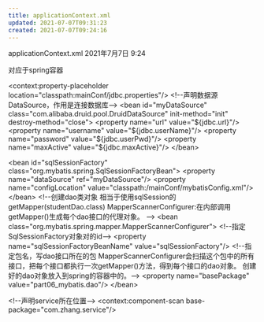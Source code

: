```yaml
---
title: applicationContext.xml
updated: 2021-07-07T09:31:23
created: 2021-07-07T09:24:16
---
```


applicationContext.xml
2021年7月7日
9:24

对应于spring容器

\<context:property-placeholder location="classpath:mainConf/jdbc.properties"/\>
\<!--声明数据源DataSource，作用是连接数据库--\>
\<bean id="myDataSource"
class="com.alibaba.druid.pool.DruidDataSource"
init-method="init"
destroy-method="close"\>
\<property name="url" value="\${jdbc.url}"/\>
\<property name="username" value="\${jdbc.userName}"/\>
\<property name="password" value="\${jdbc.userPwd}"/\>
\<property name="maxActive" value="\${jdbc.maxActive}"/\>
\</bean\>

\<bean id="sqlSessionFactory" class="org.mybatis.spring.SqlSessionFactoryBean"\>
\<property name="dataSource" ref="myDataSource"/\>
\<property name="configLocation" value="classpath:/mainConf/mybatisConfig.xml"/\>
\</bean\>
\<!--创建dao类对象
相当于使用sqlSession的getMapper(studentDao.class)
MapperScannerConfigurer:在内部调用getMapper()生成每个dao接口的代理对象。
--\>
\<bean class="org.mybatis.spring.mapper.MapperScannerConfigurer"\>
\<!--指定SqlSessionFactory对象对的id--\>
\<property name="sqlSessionFactoryBeanName" value="sqlSessionFactory"/\>
\<!--指定包名，写dao接口所在的包
MapperScannerConfigurer会扫描这个包中的所有接口，把每个接口都执行一次getMapper()方法，得到每个接口的dao对象。
创建好的dao对象放入到spring的容器中的。--\>
\<property name="basePackage" value="part06_mybatis.dao"/\>
\</bean\>

\<!--声明service所在位置--\>
\<context:component-scan base-package="com.zhang.service"/\>

